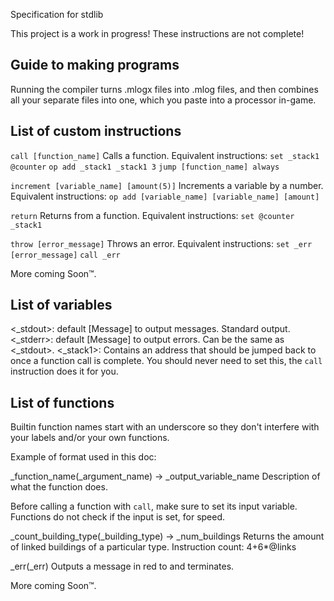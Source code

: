 Specification for stdlib

This project is a work in progress! These instructions are not complete!

## Guide to making programs
Running the compiler turns .mlogx files into .mlog files, and then combines all your separate files into one, which you paste into a processor in-game.

## List of custom instructions

`call [function_name]`
Calls a function. Equivalent instructions:
`set _stack1 @counter`
`op add _stack1 _stack1 3`
`jump [function_name] always`

`increment [variable_name] [amount(5)]`
Increments a variable by a number. Equivalent instructions:
`op add [variable_name] [variable_name] [amount]`

`return`
Returns from a function. Equivalent instructions:
`set @counter _stack1`

`throw [error_message]`
Throws an error. Equivalent instructions:
`set _err [error_message]`
`call _err`

More coming Soon™.

## List of variables
<_stdout>: default [Message] to output messages. Standard output.
<_stderr>: default [Message] to output errors. Can be the same as <_stdout>.
<_stack1>: Contains an address that should be jumped back to once a function call is complete. You should never need to set this, the `call` instruction does it for you.

## List of functions
Builtin function names start with an underscore so they don't interfere with your labels and/or your own functions.

Example of format used in this doc:

_function_name(_argument_name) -> _output_variable_name
Description of what the function does.

Before calling a function with `call`, make sure to set its input variable.
Functions do not check if the input is set, for speed.

_count_building_type(_building_type) -> _num_buildings
Returns the amount of linked buildings of a particular type.
Instruction count: 4+6*@links

_err(_err)
Outputs a message in red to <stderr> and terminates.

More coming Soon™.